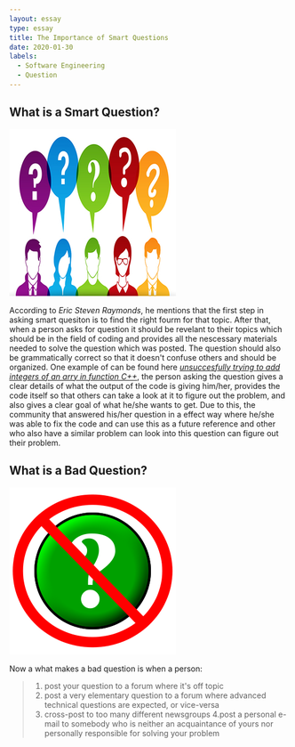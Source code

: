 ```yaml
---
layout: essay
type: essay
title: The Importance of Smart Questions
date: 2020-01-30
labels:
  - Software Engineering
  - Question
---
```


## What is a Smart Question?

<img class="ui tiny left circular floated image" src="../images/smart.png">

According to *Eric Steven Raymonds*, he mentions that the first step in asking smart quesiton is to find the right fourm for that topic. After that, when a person asks for question it should be revelant to their topics which should be in the field of coding and provides all the nescessary materials needed to solve the question which was posted. The question should also be 
grammatically correct so that it doesn't confuse others and should be organized. One example of can be found here [*unsuccesfully trying to add integers of an arry in function C++*](https://stackoverflow.com/questions/50867612/unsuccesfully-trying-to-add-integers-of-an-array-in-function-c), the person asking the question gives a clear details of what the output of the code is giving him/her, provides
the code itself so that others can take a look at it to figure out the problem, and also gives a clear goal of what he/she wants to get.
Due to this, the community that answered his/her question in a effect way where he/she was able to fix the code and can use this as a
future reference and other who also have a similar problem can look into this question can figure out their problem.

## What is a Bad Question?

<img class="ui tiny left circular floated image" src="../images/bad.png">

Now a what makes a bad question is when a person: 
> 1. post your question to a forum where it's off topic
> 2. post a very elementary question to a forum where advanced technical questions are expected, or vice-versa
> 3. cross-post to too many different newsgroups
> 4.post a personal e-mail to somebody who is neither an acquaintance of yours nor personally responsible for solving your problem

